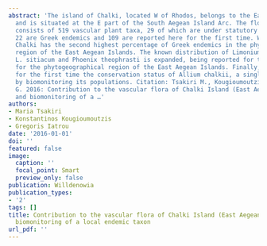 ```yaml
---
abstract: 'The island of Chalki, located W of Rhodos, belongs to the East Aegean Islands
  and is situated at the E part of the South Aegean Island Arc. The flora of Chalki
  consists of 519 vascular plant taxa, 29 of which are under statutory protection,
  22 are Greek endemics and 109 are reported here for the first time. We show that
  Chalki has the second highest percentage of Greek endemics in the phytogeographical
  region of the East Aegean Islands. The known distribution of Limonium ocymifolium,
  L. sitiacum and Phoenix theophrasti is expanded, being reported for the first time
  for the phytogeographical region of the East Aegean Islands. Finally, we assess
  for the first time the conservation status of Allium chalkii, a single-island endemic,
  by biomonitoring its populations. Citation: Tsakiri M., Kougioumoutzis K. & Iatrou
  G. 2016: Contribution to the vascular flora of Chalki Island (East Aegean, Greece)
  and biomonitoring of a …'
authors:
- Maria Tsakiri
- Konstantinos Kougioumoutzis
- Gregoris Iatrou
date: '2016-01-01'
doi: ''
featured: false
image:
  caption: ''
  focal_point: Smart
  preview_only: false
publication: Willdenowia
publication_types:
- '2'
tags: []
title: Contribution to the vascular flora of Chalki Island (East Aegean, Greece) and
  biomonitoring of a local endemic taxon
url_pdf: ''
---
```

